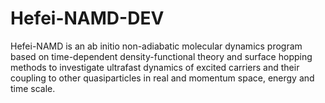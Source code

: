 # Hefei-NAMD-DEV
Hefei-NAMD is an ab initio non-adiabatic molecular dynamics program based on time-dependent density-functional theory and surface hopping methods to investigate ultrafast dynamics of excited carriers and their coupling to other quasiparticles in real and momentum space, energy and time scale. 
